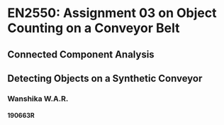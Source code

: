# EN2550: Assignment 03 on Object Counting on a Conveyor Belt
## Connected Component Analysis
## Detecting Objects on a Synthetic Conveyor

### Wanshika W.A.R.
#### 190663R
